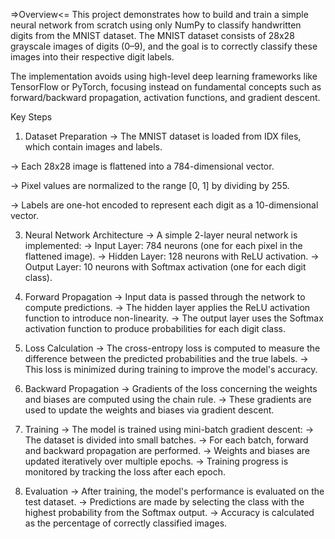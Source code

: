 =>Overview<=
This project demonstrates how to build and train a simple neural network from scratch using only NumPy to classify handwritten digits from the MNIST dataset. The MNIST dataset consists of 28x28 grayscale images of digits (0–9), and the goal is to correctly classify these images into their respective digit labels.

The implementation avoids using high-level deep learning frameworks like TensorFlow or PyTorch, focusing instead on fundamental concepts such as forward/backward propagation, activation functions, and gradient descent.

Key Steps
1. Dataset Preparation
-> The MNIST dataset is loaded from IDX files, which contain images and labels.
   
-> Each 28x28 image is flattened into a 784-dimensional vector.

-> Pixel values are normalized to the range [0, 1] by dividing by 255.

-> Labels are one-hot encoded to represent each digit as a 10-dimensional vector.

3. Neural Network Architecture
-> A simple 2-layer neural network is implemented:
-> Input Layer: 784 neurons (one for each pixel in the flattened image).
-> Hidden Layer: 128 neurons with ReLU activation.
-> Output Layer: 10 neurons with Softmax activation (one for each digit class).

4. Forward Propagation
-> Input data is passed through the network to compute predictions.
-> The hidden layer applies the ReLU activation function to introduce non-linearity.
-> The output layer uses the Softmax activation function to produce probabilities for each digit class.

5. Loss Calculation
-> The cross-entropy loss is computed to measure the difference between the predicted probabilities and the true labels.
-> This loss is minimized during training to improve the model's accuracy.

6. Backward Propagation
-> Gradients of the loss concerning the weights and biases are computed using the chain rule.
-> These gradients are used to update the weights and biases via gradient descent.

7. Training
-> The model is trained using mini-batch gradient descent:
-> The dataset is divided into small batches.
-> For each batch, forward and backward propagation are performed.
-> Weights and biases are updated iteratively over multiple epochs.
-> Training progress is monitored by tracking the loss after each epoch.

8. Evaluation
-> After training, the model's performance is evaluated on the test dataset.
-> Predictions are made by selecting the class with the highest probability from the Softmax output.
-> Accuracy is calculated as the percentage of correctly classified images.
